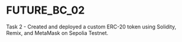 # FUTURE_BC_02
Task 2 - Created and deployed a custom ERC-20 token using Solidity, Remix, and MetaMask on Sepolia Testnet.
